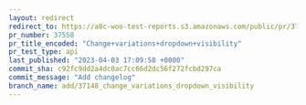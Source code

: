 ```yaml
---
layout: redirect
redirect_to: https://a8c-woo-test-reports.s3.amazonaws.com/public/pr/37558/api/index.html
pr_number: 37558
pr_title_encoded: "Change+variations+dropdown+visibility"
pr_test_type: api
last_published: "2023-04-03 17:09:58 +0000"
commit_sha: c92fc9dd2a4dc0ac7cc66d2dc56f272fcbd297ca
commit_message: "Add changelog"
branch_name: add/37148_change_variations_dropdown_visibility
---
```

